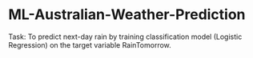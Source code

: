 # ML-Australian-Weather-Prediction
Task: To predict next-day rain by training classification model (Logistic Regression) on the target variable RainTomorrow.
